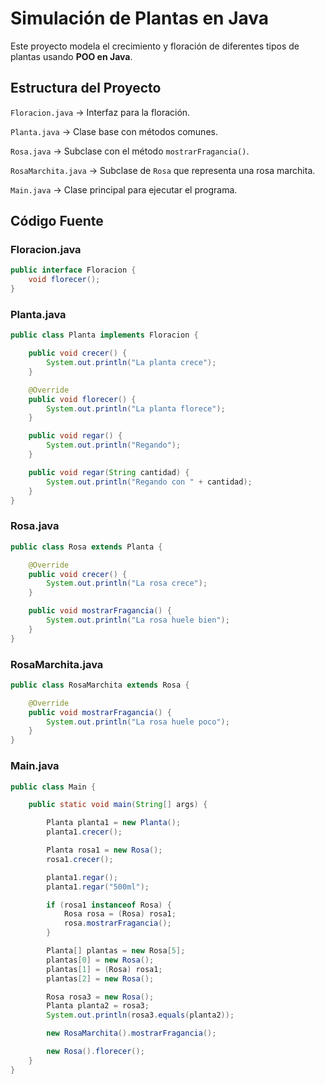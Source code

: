 # **Simulación de Plantas en Java**

Este proyecto modela el crecimiento y floración de diferentes tipos de plantas usando **POO en Java**.

## **Estructura del Proyecto**
 `Floracion.java` → Interfaz para la floración.

 `Planta.java` → Clase base con métodos comunes.

 `Rosa.java` → Subclase con el método `mostrarFragancia()`.

 `RosaMarchita.java` → Subclase de `Rosa` que representa una rosa marchita.

 `Main.java` → Clase principal para ejecutar el programa.



## **Código Fuente**  

### **Floracion.java**  
```java
public interface Floracion {
    void florecer();
}
```

### **Planta.java**  
```java
public class Planta implements Floracion {

    public void crecer() {
        System.out.println("La planta crece");
    }

    @Override
    public void florecer() {
        System.out.println("La planta florece");
    }

    public void regar() {
        System.out.println("Regando");
    }

    public void regar(String cantidad) {
        System.out.println("Regando con " + cantidad);
    }
}
```

### **Rosa.java**  
```java
public class Rosa extends Planta {

    @Override
    public void crecer() {
        System.out.println("La rosa crece");
    }

    public void mostrarFragancia() {
        System.out.println("La rosa huele bien");
    }
}
```

### **RosaMarchita.java**  
```java
public class RosaMarchita extends Rosa {

    @Override
    public void mostrarFragancia() {
        System.out.println("La rosa huele poco");
    }
}
```

### **Main.java**  
```java
public class Main {

    public static void main(String[] args) {

        Planta planta1 = new Planta();
        planta1.crecer();

        Planta rosa1 = new Rosa();
        rosa1.crecer();

        planta1.regar();
        planta1.regar("500ml");

        if (rosa1 instanceof Rosa) {
            Rosa rosa = (Rosa) rosa1;
            rosa.mostrarFragancia();
        }

        Planta[] plantas = new Rosa[5];
        plantas[0] = new Rosa();
        plantas[1] = (Rosa) rosa1;
        plantas[2] = new Rosa();

        Rosa rosa3 = new Rosa();
        Planta planta2 = rosa3;
        System.out.println(rosa3.equals(planta2));

        new RosaMarchita().mostrarFragancia();

        new Rosa().florecer();
    }
}




